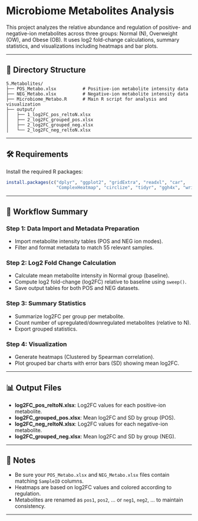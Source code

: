 # Microbiome Metabolites Analysis

This project analyzes the relative abundance and regulation of positive- and negative-ion metabolites across three groups: Normal (N), Overweight (OW), and Obese (OB). It uses log2 fold-change calculations, summary statistics, and visualizations including heatmaps and bar plots.

---

## 📁 Directory Structure

```
5.Metabolites/
├── POS_Metabo.xlsx          # Positive-ion metabolite intensity data
├── NEG_Metabo.xlsx          # Negative-ion metabolite intensity data
├── Microbiome_Metabo.R      # Main R script for analysis and visualization
├── output/
│   ├── 1_log2FC_pos_reltoN.xlsx
│   ├── 2_log2FC_grouped_pos.xlsx
│   ├── 2_log2FC_grouped_neg.xlsx
│   └── 2_log2FC_neg_reltoN.xlsx
```

---

## 🛠️ Requirements

Install the required R packages:

```r
install.packages(c("dplyr", "ggplot2", "gridExtra", "readxl", "car",
                   "ComplexHeatmap", "circlize", "tidyr", "ggh4x", "writexl"))
```

---

## 🔄 Workflow Summary

### Step 1: Data Import and Metadata Preparation

* Import metabolite intensity tables (POS and NEG ion modes).
* Filter and format metadata to match 55 relevant samples.

### Step 2: Log2 Fold Change Calculation

* Calculate mean metabolite intensity in Normal group (baseline).
* Compute log2 fold-change (log2FC) relative to baseline using `sweep()`.
* Save output tables for both POS and NEG datasets.

### Step 3: Summary Statistics

* Summarize log2FC per group per metabolite.
* Count number of upregulated/downregulated metabolites (relative to N).
* Export grouped statistics.

### Step 4: Visualization

* Generate heatmaps (Clustered by Spearman correlation).
* Plot grouped bar charts with error bars (SD) showing mean log2FC.

---

## 📊 Output Files

* **log2FC\_pos\_reltoN.xlsx**: Log2FC values for each positive-ion metabolite.
* **log2FC\_grouped\_pos.xlsx**: Mean log2FC and SD by group (POS).
* **log2FC\_neg\_reltoN.xlsx**: Log2FC values for each negative-ion metabolite.
* **log2FC\_grouped\_neg.xlsx**: Mean log2FC and SD by group (NEG).

---

## 📎 Notes

* Be sure your `POS_Metabo.xlsx` and `NEG_Metabo.xlsx` files contain matching `SampleID` columns.
* Heatmaps are based on log2FC values and colored according to regulation.
* Metabolites are renamed as `pos1`, `pos2`, ... or `neg1`, `neg2`, ... to maintain consistency.

---

